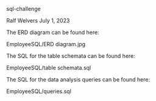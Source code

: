 sql-challenge

Ralf Welvers July 1, 2023

The ERD diagram can be found here:

EmployeeSQL/ERD diagram.jpg

The SQL for the table schemata can be found here:

EmployeeSQL/table schemata.sql

The SQL for the data analysis queries can be found here:

EmployeeSQL/queries.sql

